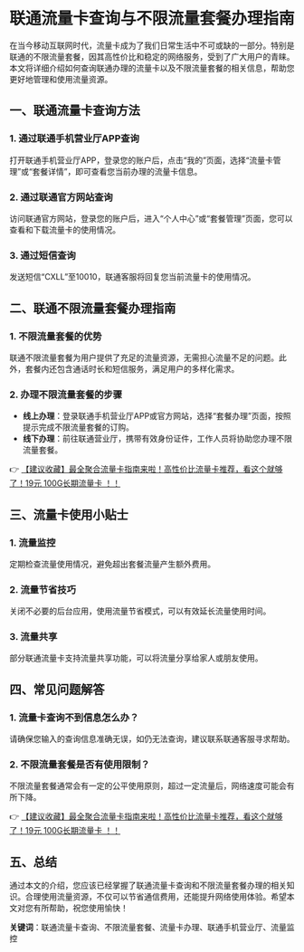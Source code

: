 # 联通流量卡查询与不限流量套餐办理指南

在当今移动互联网时代，流量卡成为了我们日常生活中不可或缺的一部分。特别是联通的不限流量套餐，因其高性价比和稳定的网络服务，受到了广大用户的青睐。本文将详细介绍如何查询联通办理的流量卡以及不限流量套餐的相关信息，帮助您更好地管理和使用流量资源。

## 一、联通流量卡查询方法

### 1. 通过联通手机营业厅APP查询
打开联通手机营业厅APP，登录您的账户后，点击“我的”页面，选择“流量卡管理”或“套餐详情”，即可查看您当前办理的流量卡信息。

### 2. 通过联通官方网站查询
访问联通官方网站，登录您的账户后，进入“个人中心”或“套餐管理”页面，您可以查看和下载流量卡的使用情况。

### 3. 通过短信查询
发送短信“CXLL”至10010，联通客服将回复您当前流量卡的使用情况。

## 二、联通不限流量套餐办理指南

### 1. 不限流量套餐的优势
联通不限流量套餐为用户提供了充足的流量资源，无需担心流量不足的问题。此外，套餐内还包含通话时长和短信服务，满足用户的多样化需求。

### 2. 办理不限流量套餐的步骤
- **线上办理**：登录联通手机营业厅APP或官方网站，选择“套餐办理”页面，按照提示完成不限流量套餐的订购。
- **线下办理**：前往联通营业厅，携带有效身份证件，工作人员将协助您办理不限流量套餐。

👉 [【建议收藏】最全聚合流量卡指南来啦！高性价比流量卡推荐，看这个就够了！19元 100G长期流量卡 ！！](https://bit.ly/Liuliangka)

## 三、流量卡使用小贴士

### 1. 流量监控
定期检查流量使用情况，避免超出套餐流量产生额外费用。

### 2. 流量节省技巧
关闭不必要的后台应用，使用流量节省模式，可以有效延长流量使用时间。

### 3. 流量共享
部分联通流量卡支持流量共享功能，可以将流量分享给家人或朋友使用。

## 四、常见问题解答

### 1. 流量卡查询不到信息怎么办？
请确保您输入的查询信息准确无误，如仍无法查询，建议联系联通客服寻求帮助。

### 2. 不限流量套餐是否有使用限制？
不限流量套餐通常会有一定的公平使用原则，超过一定流量后，网络速度可能会有所下降。

👉 [【建议收藏】最全聚合流量卡指南来啦！高性价比流量卡推荐，看这个就够了！19元 100G长期流量卡 ！！](https://bit.ly/Liuliangka)

## 五、总结

通过本文的介绍，您应该已经掌握了联通流量卡查询和不限流量套餐办理的相关知识。合理使用流量资源，不仅可以节省通信费用，还能提升网络使用体验。希望本文对您有所帮助，祝您使用愉快！

**关键词**：联通流量卡查询、不限流量套餐、流量卡办理、联通手机营业厅、流量监控